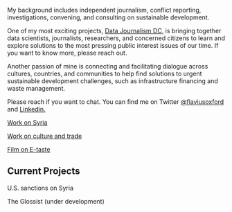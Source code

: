My background includes independent journalism, conflict reporting, investigations, convening, and consulting on sustainable development.

One of my most exciting projects, [Data Journalism DC](https://www.meetup.com/data-journalism/), is bringing together data scientists, journalists, researchers, and concerned citizens to learn and explore solutions to the most pressing public interest issues of our time. If you want to know more, please reach out.

Another passion of mine is connecting and facilitating dialogue across cultures, countries, and communities to help find solutions to urgent sustainable development challenges, such as infrastructure financing and waste management.

Please reach if you want to chat. You can find me on Twitter [@flaviusoxford](https://twitter.com/flaviusoxford) and [Linkedin.](https://www.linkedin.com/in/flaviusoxford/)

[Work on Syria](./work_on_Syria)

[Work on culture and trade](./work_on_culture_and_trade)

[Film on E-taste](https://filmfreeway.com/463410)

## Current Projects

U.S. sanctions on Syria 

The Glossist (under development)
